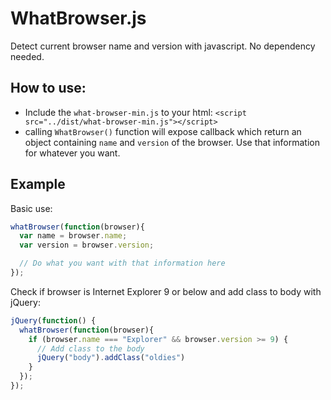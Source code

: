 # WhatBrowser.js
Detect current browser name and version with javascript. No dependency needed.

## How to use:
* Include the `what-browser-min.js` to your html: `<script src="../dist/what-browser-min.js"></script>`
* calling `WhatBrowser()` function will expose callback which return an object containing `name` and `version` of the browser. Use that information for whatever you want.

## Example

Basic use:
```javascript
whatBrowser(function(browser){
  var name = browser.name;
  var version = browser.version;

  // Do what you want with that information here
});
```

Check if browser is Internet Explorer 9 or below and add class to body with jQuery:
```javascript
jQuery(function() {
  whatBrowser(function(browser){
    if (browser.name === "Explorer" && browser.version >= 9) {
      // Add class to the body
      jQuery("body").addClass("oldies")
    }
  });
});
```
